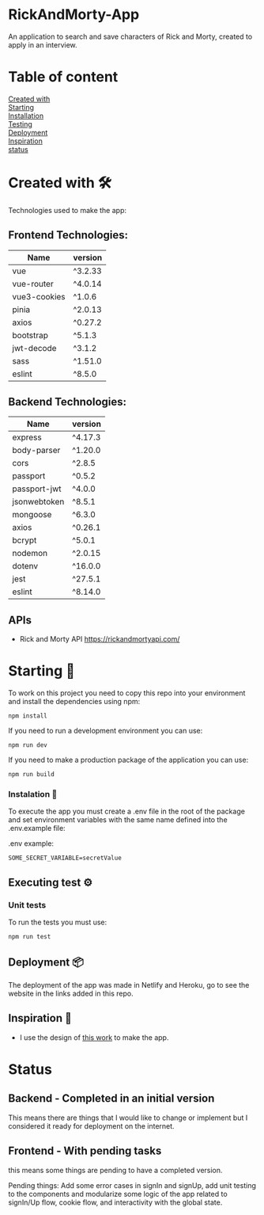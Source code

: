 # RickAndMorty-App

An application to search and save characters of Rick and Morty, created to apply in an interview.

# Table of content 

[Created with](#id1) <br/>
[Starting](#id2) <br/>
[Installation](#id3) <br/>
[Testing](#id4) <br/>
[Deployment](#id5) <br/>
[Inspiration](#id6) <br/>
[status](#id7) <br/>

# Created with 🛠️ <a name="id1"></a>

Technologies used to make the app:

## Frontend Technologies:

| Name | version |
| ---- | ------- |
| vue | ^3.2.33 |
| vue-router | ^4.0.14 |
| vue3-cookies | ^1.0.6 |
| pinia | ^2.0.13 |
| axios | ^0.27.2 |
| bootstrap | ^5.1.3 |
| jwt-decode | ^3.1.2 |
| sass | ^1.51.0 |
| eslint | ^8.5.0 |

## Backend Technologies:

| Name | version |
| ---- | ------- |
| express | ^4.17.3 |
| body-parser | ^1.20.0 |
| cors | ^2.8.5 |
| passport | ^0.5.2 |
| passport-jwt | ^4.0.0 |
| jsonwebtoken | ^8.5.1 |
| mongoose | ^6.3.0 |
| axios | ^0.26.1 |
| bcrypt | ^5.0.1 |
| nodemon | ^2.0.15 |
| dotenv | ^16.0.0 |
| jest | ^27.5.1 |
| eslint | ^8.14.0 |

## APIs
* Rick and Morty API https://rickandmortyapi.com/ 


# Starting 🚀 <a name="id2"></a>

To work on this project you need to copy this repo into your environment and install the dependencies using npm:

```
npm install
```

If you need to run a development environment you can use:

```
npm run dev
```

If you need to make a production package of the application you can use:

```
npm run build
```


### Instalation 🔧 <a name="id3"></a>

To execute the app you must create a .env file in the root of the package and set environment variables with the same name defined into the .env.example file:


.env example:
```
SOME_SECRET_VARIABLE=secretValue
```


## Executing test ⚙️ <a name="id4"></a> 

### Unit tests

To run the tests you must use: 
```
npm run test
```

## Deployment 📦 <a name="id5"></a>

The deployment of the app was made in Netlify and Heroku, go to see the website in the links added in this repo.

## Inspiration 🎁 <a name="id6"></a>

* I use the design of [this work](https://github.com/jito-jito/MarvelComicApp) to make the app. 

# Status <a name="id7"></a>

## Backend - Completed in an initial version 

This means there are things that I would like to change or implement but I considered it ready for deployment on the internet.

## Frontend - With pending tasks

this means some things are pending to have a completed version.

Pending things: Add some error cases in signIn and signUp, add unit testing to the components and modularize
some logic of the app related to signIn/Up flow, cookie flow, and interactivity with the global state.

